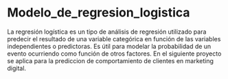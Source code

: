 # Modelo_de_regresion_logistica

La regresión logística es un tipo de análisis de regresión utilizado para predecir el resultado de una variable categórica en función de las variables independientes o predictoras. Es útil para modelar la probabilidad de un evento ocurriendo como función de otros factores. En el siguiente proyecto se aplica para la prediccion de comportamiento de clientes en marketing digital. 
